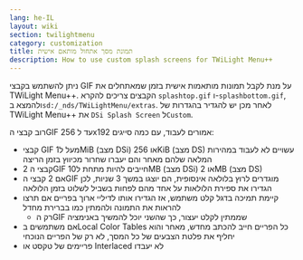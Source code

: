 ```yaml
---
lang: he-IL
layout: wiki
section: twilightmenu
category: customization
title: תמונת מסך אתחול מותאם אישית
description: How to use custom splash screens for TWiLight Menu++
---
```


ניתן להשתמש בקבצי GIF על מנת לקבל תמונות מותאמות אישית בזמן שמאתחלים את TWiLight Menu++. הקבצים צריכים להקרא `splashtop.gif` ו-`splashbottom.gif`, ולהמצא ב`sd:/_nds/TWiLightMenu/extras`. לאחר מכן יש להגדיר בהגדרות של TWiLight Menu++ את `DSi Splash Screen` ל`Custom`.

רוב קבצי הGIF עד ל 256x192 אמורים לעבוד, עם כמה סייגים:
- קבצי GIF מעל ל1MiB (מצב DSi) או 256KiB (מצב DS) עשויים לא לעבוד במהירות המלאה שלהם מאחר והם יעברו שחרור מכיווץ בזמן הריצה
- 2 קבצי הGIF חייבים להיות מתחת ל10MB (מצב DSi) או 2MB (מצב DS)
- אם 2 קבצי הGIF מוגדרים לרוץ בלולאה אינסופית, הם יוצגו במשך 3 שניות, לכן הגדירו את ספירת הלולאות על אחד מהם לפחות בשביל לשלוט בזמן הלולאה
- קיימת תמיכה בדגל קלט משתמש, אז הגדירו אותו לדיליי ארוך בפריים אם תרצו להראות את התמונה ולהמתין כמו בברירת מחדל
  - רק הGIF שממתין לקלט יעצור, כך שהשני יוכל להמשיך באנימציה
- אם משתמשים בLocal Color Tables כל הפריים חייב להכתב מחדש, מאחר והוא יחליף את פלטת הצבעים של כל המסך, לא רק של הפריים הנוכחי
- פריימים של טקסט או Interlaced לא יעבדו
